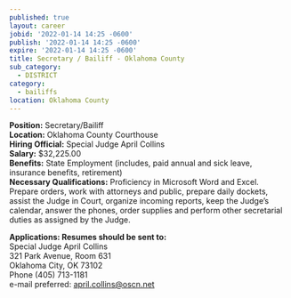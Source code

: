 ```yaml
---
published: true
layout: career
jobid: '2022-01-14 14:25 -0600'
publish: '2022-01-14 14:25 -0600'
expire: '2022-01-14 14:25 -0600'
title: Secretary / Bailiff - Oklahoma County
sub_category:
  - DISTRICT
category:
  - bailiffs
location: Oklahoma County
---
```

**Position:** Secretary/Bailiff  
**Location:** Oklahoma County Courthouse  
**Hiring Official:** Special Judge April Collins  
**Salary:** $32,225.00  
**Benefits:** State Employment (includes, paid annual and sick leave, insurance benefits, retirement)  
**Necessary Qualifications:** Proficiency in Microsoft Word and Excel.  Prepare orders, work with attorneys and public, prepare daily dockets, assist the Judge in Court, organize incoming reports, keep the Judge’s calendar, answer the phones, order supplies and perform other secretarial duties as assigned by the Judge.
					

**Applications: Resumes should be sent to:**  
Special Judge April Collins  
321 Park Avenue, Room 631  
Oklahoma City, OK  73102  
Phone (405) 713-1181  
e-mail preferred: april.collins@oscn.net
